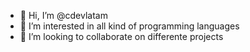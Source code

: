 - 👋 Hi, I’m @cdevlatam
- 👀 I’m interested in all kind of programming languages
- 💞️ I’m looking to collaborate on differente projects

<!---
cdevlatam/cdevlatam is a ✨ special ✨ repository because its `README.md` (this file) appears on your GitHub profile.
You can click the Preview link to take a look at your changes.
--->
